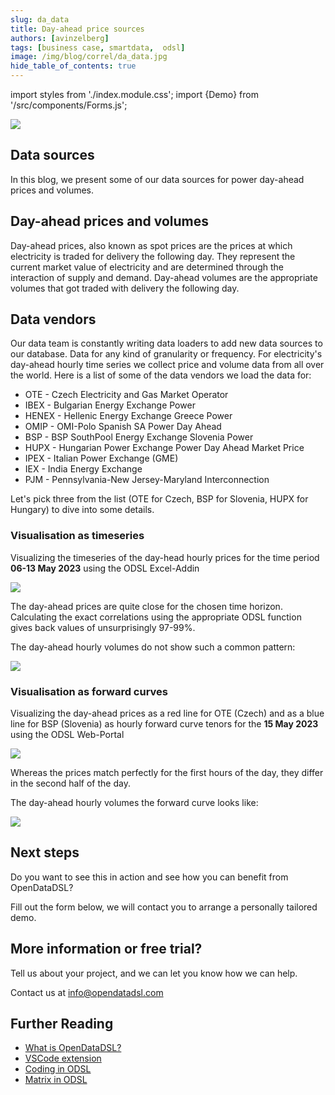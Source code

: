 ```yaml
---
slug: da_data
title: Day-ahead price sources
authors: [avinzelberg]
tags: [business case, smartdata,  odsl]
image: /img/blog/correl/da_data.jpg
hide_table_of_contents: true
---
```

import styles from './index.module.css';
import {Demo} from '/src/components/Forms.js';

<div className="row">
  <div className="col-md">
    <img src="/img/blog/DA/da_data.jpg"/>
  </div>
  <div className="col-md">
  <h2>Data sources</h2>  
    In this blog, we present some of our data sources for power day-ahead prices and volumes.
  </div>
</div>

<!--truncate-->

## Day-ahead prices and volumes

Day-ahead prices, also known as spot prices are the prices at which electricity is traded for delivery the following day. They represent the current market value of electricity and are determined through the interaction of supply and demand. Day-ahead volumes are the appropriate volumes that got traded with delivery the following day.

## Data vendors

Our data team is constantly writing data loaders to add new data sources to our database. Data for any kind of granularity or frequency.
For electricity's day-ahead hourly time series we collect price and volume data from all over the world. Here is a list of some of the data vendors we load the data for:


*	OTE - Czech Electricity and Gas Market Operator
*	IBEX - Bulgarian Energy Exchange Power
*	HENEX - Hellenic Energy Exchange Greece Power
*	OMIP - OMI-Polo Spanish SA Power Day Ahead
*	BSP - BSP SouthPool Energy Exchange Slovenia Power
*	HUPX - Hungarian Power Exchange Power Day Ahead Market Price
*	IPEX - Italian Power Exchange (GME)
*	IEX - India Energy Exchange
*	PJM - Pennsylvania-New Jersey-Maryland Interconnection

Let's pick three from the list (OTE for Czech, BSP for Slovenia, HUPX for Hungary) to dive into some details.

### Visualisation as timeseries
Visualizing the timeseries of the day-head hourly prices for the time period **06-13 May 2023** using the ODSL Excel-Addin

<img className={styles.product_screenshot} src="/img/blog/DA/DAPrices.png" />

The day-ahead prices are quite close for the chosen time horizon. Calculating the exact correlations using the appropriate ODSL function gives back values of unsurprisingly 97-99%.

The day-ahead hourly volumes do not show such a common pattern:

<img className={styles.product_screenshot} src="/img/blog/DA/Volumes.png" />


### Visualisation as forward curves

Visualizing the day-ahead prices as a red line for OTE (Czech) and as a blue line for BSP (Slovenia) as hourly forward curve tenors for the **15 May 2023** using the ODSL Web-Portal

<img className={styles.product_screenshot} src="/img/blog/DA/Curve.png" />

Whereas the prices match perfectly for the first hours of the day, they differ in the second half of the day.

The day-ahead hourly volumes the forward curve looks like:

<img className={styles.product_screenshot} src="/img/blog/DA/Volume.png" />





## Next steps
Do you want to see this in action and see how you can benefit from OpenDataDSL?

Fill out the form below, we will contact you to arrange a personally tailored demo.

<Demo />


## More information or free trial?
Tell us about your project, and we can let you know how we can help.

Contact us at [info@opendatadsl.com](mailto:info@opendatadsl.com)

## Further Reading
* [What is OpenDataDSL?](https://doc.opendatadsl.com/docs/product/intro)
* [VSCode extension](https://doc.opendatadsl.com/docs/user/vscode)
* [Coding in ODSL](https://doc.opendatadsl.com/docs/odsl)
* [Matrix in ODSL](https://doc.opendatadsl.com/docs/odsl/variable/matrix)